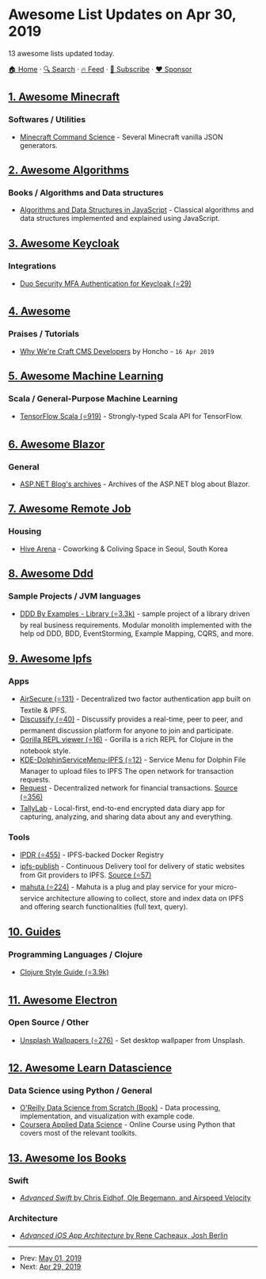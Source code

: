 # Awesome List Updates on Apr 30, 2019

13 awesome lists updated today.

[🏠 Home](/README.md) · [🔍 Search](https://www.trackawesomelist.com/search/) · [🔥 Feed](https://www.trackawesomelist.com/rss.xml) · [📮 Subscribe](https://trackawesomelist.us17.list-manage.com/subscribe?u=d2f0117aa829c83a63ec63c2f&id=36a103854c) · [❤️  Sponsor](https://github.com/sponsors/theowenyoung)



## [1. Awesome Minecraft](/content/bs-community/awesome-minecraft/README.md)

### Softwares / Utilities

*   [Minecraft Command Science](https://minecraftcommand.science/) - Several Minecraft vanilla JSON generators.

## [2. Awesome Algorithms](/content/tayllan/awesome-algorithms/README.md)

### Books / Algorithms and Data structures

*   [Algorithms and Data Structures in JavaScript](https://gum.co/dsajs) - Classical algorithms and data structures implemented and explained using JavaScript.

## [3. Awesome Keycloak](/content/thomasdarimont/awesome-keycloak/README.md)

### Integrations

*   [Duo Security MFA Authentication for Keycloak (⭐29)](https://github.com/mulesoft-labs/keycloak-duo-spi)

## [4. Awesome](/content/craftcms/awesome/README.md)

### Praises / Tutorials

*   [Why We're Craft CMS Developers](https://honcho.agency/blog/why-were-craft-cms-developers) by Honcho - `16 Apr 2019`

## [5. Awesome Machine Learning](/content/josephmisiti/awesome-machine-learning/README.md)

### Scala / General-Purpose Machine Learning

*   [TensorFlow Scala (⭐919)](https://github.com/eaplatanios/tensorflow_scala) -   Strongly-typed Scala API for TensorFlow.

## [6. Awesome Blazor](/content/AdrienTorris/awesome-blazor/README.md)

### General

*   [ASP.NET Blog's archives](https://devblogs.microsoft.com/aspnet/category/blazor/) - Archives of the ASP.NET blog about Blazor.

## [7. Awesome Remote Job](/content/lukasz-madon/awesome-remote-job/README.md)

### Housing

*   [Hive Arena](https://hivearena.com/coworking/) - Coworking & Coliving Space in Seoul, South Korea

## [8. Awesome Ddd](/content/heynickc/awesome-ddd/README.md)

### Sample Projects / JVM languages

*   [DDD By Examples - Library (⭐3.3k)](https://github.com/ddd-by-examples/library) - sample project of a library driven by real business requirements. Modular monolith implemented with the help od DDD, BDD, EventStorming, Example Mapping, CQRS, and more.

## [9. Awesome Ipfs](/content/ipfs/awesome-ipfs/README.md)

### Apps

*   [AirSecure (⭐131)](https://github.com/airsecure/airsecure) - Decentralized two factor authentication app built on Textile & IPFS.
*   [Discussify (⭐40)](https://github.com/ipfs-shipyard/discussify-browser-extension) - Discussify provides a real-time, peer to peer, and permanent discussion platform for anyone to join and participate.
*   [Gorilla REPL viewer (⭐16)](https://github.com/keorn/ipfs-gorilla-repl) - Gorilla is a rich REPL for Clojure in the notebook style.
*   [KDE-DolphinServiceMenu-IPFS (⭐12)](https://github.com/amar-laksh/KDE-DolphinServiceMenu-IPFS) - Service Menu for Dolphin File Manager to upload files to IPFS The open network for transaction requests.
*   [Request](https://request.network/) - Decentralized network for financial transactions. [Source (⭐356)](https://github.com/RequestNetwork/requestNetwork)
*   [TallyLab](https://tallylab.com/) - Local-first, end-to-end encrypted data diary app for capturing, analyzing, and sharing data about any and everything.

### Tools

*   [IPDR (⭐455)](https://github.com/miguelmota/ipdr) - IPFS-backed Docker Registry
*   [ipfs-publish](https://ipfs-publish.uhlir.dev) - Continuous Delivery tool for delivery of static websites from Git providers to IPFS. [Source (⭐57)](https://github.com/AuHau/ipfs-publish)
*   [mahuta (⭐224)](https://github.com/ConsenSys/Mahuta) - Mahuta is a plug and play service for your micro-service architecture allowing to collect, store and index data on IPFS and offering search functionalities (full text, query).

## [10. Guides](/content/NARKOZ/guides/README.md)

### Programming Languages / Clojure

*   [Clojure Style Guide (⭐3.9k)](https://github.com/bbatsov/clojure-style-guide#readme)

## [11. Awesome Electron](/content/sindresorhus/awesome-electron/README.md)

### Open Source / Other

*   [Unsplash Wallpapers (⭐276)](https://github.com/soroushchehresa/unsplash-wallpapers) - Set desktop wallpaper from Unsplash.

## [12. Awesome Learn Datascience](/content/siboehm/awesome-learn-datascience/README.md)

### Data Science using Python / General

*   [O'Reilly Data Science from Scratch (Book)](https://amzn.to/2GSjjrK) - Data processing, implementation, and visualization with example code.
*   [Coursera Applied Data Science](https://www.coursera.org/specializations/data-science-python) - Online Course using Python that covers most of the relevant toolkits.

## [13. Awesome Ios Books](/content/bystritskiy/awesome-ios-books/README.md)

### Swift

*   [*Advanced Swift* by Chris Eidhof, Ole Begemann, and Airspeed Velocity](https://www.objc.io/books/advanced-swift)

### Architecture

*   [*Advanced iOS App Architecture* by Rene Cacheaux, Josh Berlin](https://store.raywenderlich.com/products/advanced-ios-app-architecture)

---

- Prev: [May 01, 2019](/content/2019/05/01/README.md)
- Next: [Apr 29, 2019](/content/2019/04/29/README.md)